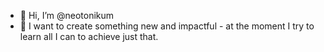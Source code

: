 - 👋 Hi, I’m @neotonikum
- 🌱 I want to create something new and impactful - at the moment I try to learn all I can to achieve just that.

<!---
- 👀 I’m interested in making a d
- 🌱 I’m currently learning how code can transform a world 
- 💞️ I’m looking to collaborate on ...
- 📫 How to reach me ...


neotonikum/neotonikum is a ✨ special ✨ repository because its `README.md` (this file) appears on your GitHub profile.
You can click the Preview link to take a look at your changes.
--->
